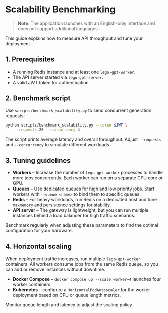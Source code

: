 # Scalability Benchmarking

> **Note**: The application launches with an English-only interface and does not support additional languages.

This guide explains how to measure API throughput and tune your deployment.

## 1. Prerequisites

* A running Redis instance and at least one `lego-gpt-worker`.
* The API server started via `lego-gpt-server`.
* A valid JWT token for authentication.

## 2. Benchmark script

Use `scripts/benchmark_scalability.py` to send concurrent generation requests:

```bash
python scripts/benchmark_scalability.py --token $JWT \
    --requests 20 --concurrency 4
```

The script prints average latency and overall throughput. Adjust `--requests`
and `--concurrency` to simulate different workloads.

## 3. Tuning guidelines

* **Workers** – Increase the number of `lego-gpt-worker` processes to handle
  more jobs concurrently. Each worker can run on a separate CPU core or GPU.
* **Queues** – Use dedicated queues for high and low priority jobs. Start
  workers with `--queue <name>` to bind them to specific queues.
* **Redis** – For heavy workloads, run Redis on a dedicated host and tune
  `maxmemory` and persistence settings for stability.
* **API server** – The gateway is lightweight, but you can run multiple
  instances behind a load balancer for high traffic scenarios.

Benchmark regularly when adjusting these parameters to find the optimal
configuration for your hardware.

## 4. Horizontal scaling

When deployment traffic increases, run multiple `lego-gpt-worker` containers.
All workers consume jobs from the same Redis queue, so you can add or remove
instances without downtime.

- **Docker Compose** – `docker compose up --scale worker=4` launches four
  worker containers.
- **Kubernetes** – configure a `HorizontalPodAutoscaler` for the worker
  deployment based on CPU or queue length metrics.

Monitor queue length and latency to adjust the scaling policy.
